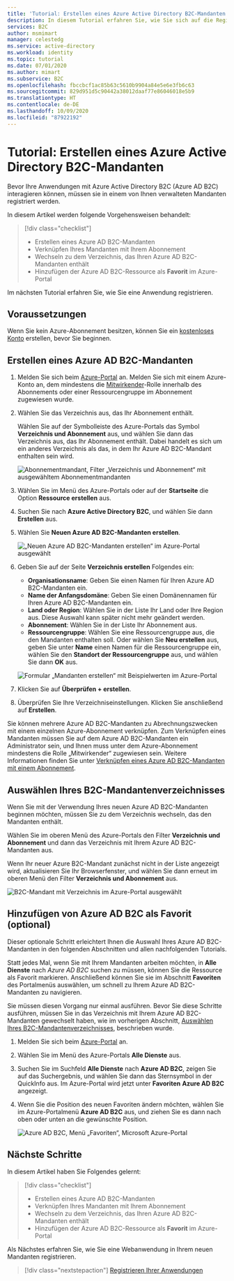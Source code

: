 ```yaml
---
title: 'Tutorial: Erstellen eines Azure Active Directory B2C-Mandanten'
description: In diesem Tutorial erfahren Sie, wie Sie sich auf die Registrierung Ihrer Anwendungen vorbereiten, indem Sie einen Azure Active Directory B2C-Mandanten über das Azure-Portal erstellen.
services: B2C
author: msmimart
manager: celestedg
ms.service: active-directory
ms.workload: identity
ms.topic: tutorial
ms.date: 07/01/2020
ms.author: mimart
ms.subservice: B2C
ms.openlocfilehash: fbccbcf1ac85b63c5610b9904a84e5e6e3fb6c63
ms.sourcegitcommit: 829d951d5c90442a38012daaf77e86046018e5b9
ms.translationtype: HT
ms.contentlocale: de-DE
ms.lasthandoff: 10/09/2020
ms.locfileid: "87922192"
---
```

# <a name="tutorial-create-an-azure-active-directory-b2c-tenant"></a>Tutorial: Erstellen eines Azure Active Directory B2C-Mandanten

Bevor Ihre Anwendungen mit Azure Active Directory B2C (Azure AD B2C) interagieren können, müssen sie in einem von Ihnen verwalteten Mandanten registriert werden.

In diesem Artikel werden folgende Vorgehensweisen behandelt:

> [!div class="checklist"]
> * Erstellen eines Azure AD B2C-Mandanten
> * Verknüpfen Ihres Mandanten mit Ihrem Abonnement
> * Wechseln zu dem Verzeichnis, das Ihren Azure AD B2C-Mandanten enthält
> * Hinzufügen der Azure AD B2C-Ressource als **Favorit** im Azure-Portal

Im nächsten Tutorial erfahren Sie, wie Sie eine Anwendung registrieren.

## <a name="prerequisites"></a>Voraussetzungen

Wenn Sie kein Azure-Abonnement besitzen, können Sie ein [kostenloses Konto](https://azure.microsoft.com/free/?WT.mc_id=A261C142F) erstellen, bevor Sie beginnen.

## <a name="create-an-azure-ad-b2c-tenant"></a>Erstellen eines Azure AD B2C-Mandanten

1. Melden Sie sich beim [Azure-Portal](https://portal.azure.com/) an. Melden Sie sich mit einem Azure-Konto an, dem mindestens die [Mitwirkender](../role-based-access-control/built-in-roles.md)-Rolle innerhalb des Abonnements oder einer Ressourcengruppe im Abonnement zugewiesen wurde.

1. Wählen Sie das Verzeichnis aus, das Ihr Abonnement enthält.

    Wählen Sie auf der Symbolleiste des Azure-Portals das Symbol **Verzeichnis und Abonnement** aus, und wählen Sie dann das Verzeichnis aus, das Ihr Abonnement enthält. Dabei handelt es sich um ein anderes Verzeichnis als das, in dem Ihr Azure AD B2C-Mandant enthalten sein wird.

    ![Abonnementmandant, Filter „Verzeichnis und Abonnement“ mit ausgewähltem Abonnementmandanten](media/tutorial-create-tenant/portal-01-pick-directory.png)

1. Wählen Sie im Menü des Azure-Portals oder auf der **Startseite** die Option **Ressource erstellen** aus.
1. Suchen Sie nach **Azure Active Directory B2C**, und wählen Sie dann **Erstellen** aus.
1. Wählen Sie **Neuen Azure AD B2C-Mandanten erstellen**.

    ![„Neuen Azure AD B2C-Mandanten erstellen“ im Azure-Portal ausgewählt](media/tutorial-create-tenant/portal-02-create-tenant.png)

1. Geben Sie auf der Seite **Verzeichnis erstellen** Folgendes ein:

   - **Organisationsname**: Geben Sie einen Namen für Ihren Azure AD B2C-Mandanten ein.
   - **Name der Anfangsdomäne**: Geben Sie einen Domänennamen für Ihren Azure AD B2C-Mandanten ein.
   - **Land oder Region**: Wählen Sie in der Liste Ihr Land oder Ihre Region aus. Diese Auswahl kann später nicht mehr geändert werden.
   - **Abonnement**: Wählen Sie in der Liste Ihr Abonnement aus.
   - **Ressourcengruppe**: Wählen Sie eine Ressourcengruppe aus, die den Mandanten enthalten soll. Oder wählen Sie **Neu erstellen** aus, geben Sie unter **Name** einen Namen für die Ressourcengruppe ein, wählen Sie den **Standort der Ressourcengruppe** aus, und wählen Sie dann **OK** aus.

    ![Formular „Mandanten erstellen“ mit Beispielwerten im Azure-Portal](media/tutorial-create-tenant/review-and-create-tenant.png)

1. Klicken Sie auf **Überprüfen + erstellen**.
1. Überprüfen Sie Ihre Verzeichniseinstellungen. Klicken Sie anschließend auf **Erstellen**.

Sie können mehrere Azure AD B2C-Mandanten zu Abrechnungszwecken mit einem einzelnen Azure-Abonnement verknüpfen. Zum Verknüpfen eines Mandanten müssen Sie auf dem Azure AD B2C-Mandanten ein Administrator sein, und Ihnen muss unter dem Azure-Abonnement mindestens die Rolle „Mitwirkender“ zugewiesen sein. Weitere Informationen finden Sie unter [Verknüpfen eines Azure AD B2C-Mandanten mit einem Abonnement](billing.md#link-an-azure-ad-b2c-tenant-to-a-subscription).

## <a name="select-your-b2c-tenant-directory"></a>Auswählen Ihres B2C-Mandantenverzeichnisses

Wenn Sie mit der Verwendung Ihres neuen Azure AD B2C-Mandanten beginnen möchten, müssen Sie zu dem Verzeichnis wechseln, das den Mandanten enthält.

Wählen Sie im oberen Menü des Azure-Portals den Filter **Verzeichnis und Abonnement** und dann das Verzeichnis mit Ihrem Azure AD B2C-Mandanten aus.

Wenn Ihr neuer Azure B2C-Mandant zunächst nicht in der Liste angezeigt wird, aktualisieren Sie Ihr Browserfenster, und wählen Sie dann erneut im oberen Menü den Filter **Verzeichnis und Abonnement** aus.

![B2C-Mandant mit Verzeichnis im Azure-Portal ausgewählt](media/tutorial-create-tenant/portal-07-select-tenant-directory.png)

## <a name="add-azure-ad-b2c-as-a-favorite-optional"></a>Hinzufügen von Azure AD B2C als Favorit (optional)

Dieser optionale Schritt erleichtert Ihnen die Auswahl Ihres Azure AD B2C-Mandanten in den folgenden Abschnitten und allen nachfolgenden Tutorials.

Statt jedes Mal, wenn Sie mit Ihrem Mandanten arbeiten möchten, in **Alle Dienste** nach *Azure AD B2C* suchen zu müssen, können Sie die Ressource als Favorit markieren. Anschließend können Sie sie im Abschnitt **Favoriten** des Portalmenüs auswählen, um schnell zu Ihrem Azure AD B2C-Mandanten zu navigieren.

Sie müssen diesen Vorgang nur einmal ausführen. Bevor Sie diese Schritte ausführen, müssen Sie in das Verzeichnis mit Ihrem Azure AD B2C-Mandanten gewechselt haben, wie im vorherigen Abschnitt, [Auswählen Ihres B2C-Mandantenverzeichnisses](#select-your-b2c-tenant-directory), beschrieben wurde.

1. Melden Sie sich beim [Azure-Portal](https://portal.azure.com) an.
1. Wählen Sie im Menü des Azure-Portals **Alle Dienste** aus.
1. Suchen Sie im Suchfeld **Alle Dienste** nach **Azure AD B2C**, zeigen Sie auf das Suchergebnis, und wählen Sie dann das Sternsymbol in der QuickInfo aus. Im Azure-Portal wird jetzt unter **Favoriten** **Azure AD B2C** angezeigt.
1. Wenn Sie die Position des neuen Favoriten ändern möchten, wählen Sie im Azure-Portalmenü **Azure AD B2C** aus, und ziehen Sie es dann nach oben oder unten an die gewünschte Position.

    ![Azure AD B2C, Menü „Favoriten“, Microsoft Azure-Portal](media/tutorial-create-tenant/portal-08-b2c-favorite.png)

## <a name="next-steps"></a>Nächste Schritte

In diesem Artikel haben Sie Folgendes gelernt:

> [!div class="checklist"]
> * Erstellen eines Azure AD B2C-Mandanten
> * Verknüpfen Ihres Mandanten mit Ihrem Abonnement
> * Wechseln zu dem Verzeichnis, das Ihren Azure AD B2C-Mandanten enthält
> * Hinzufügen der Azure AD B2C-Ressource als **Favorit** im Azure-Portal

Als Nächstes erfahren Sie, wie Sie eine Webanwendung in Ihrem neuen Mandanten registrieren.

> [!div class="nextstepaction"]
> [Registrieren Ihrer Anwendungen](tutorial-register-applications.md)
